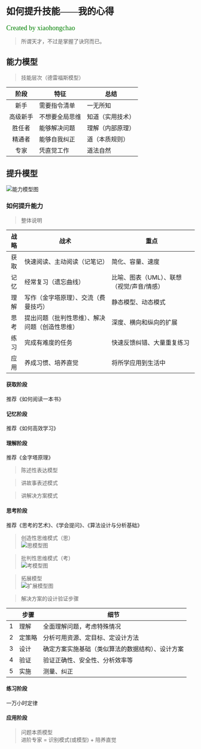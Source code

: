 # <font face="微软雅黑" size="5">如何提升技能——我的心得</font>  
<font face="微软雅黑" color="green" size="4">Created by xiaohongchao</font>

>所谓天才，不过是掌握了诀窍而已。
  
## 能力模型
>技能层次（德雷福斯模型）
 
| 阶段 | 特征 | 总结 |  
| :-: | - | - |  
| 新手 | 需要指令清单| 一无所知 |  
| 高级新手 | 不想要全局思维 | 知道（实用技术） |  
| 胜任者 | 能够解决问题 | 理解（内部原理） |  
| 精通者 | 能够自我纠正 | 道（本质规则） |  
| 专家 | 凭直觉工作 | 道法自然 |  

## 提升模型

![能力模型图](https://github.com/xiaohc/wisdom/blob/master/resources/CognitionMode.jpg?raw=true)


### 如何提升能力

>整体说明

| 战略 | 战术 | 重点 |  
| :-: | - | - |  
| 获取 | 快速阅读、主动阅读（记笔记） | 简化、容量、速度 |
| 记忆 | 经常复习（遗忘曲线） | 比喻、图表（UML）、联想（视觉/声音/情感） |  
| 理解 | 写作（金字塔原理）、交流（费曼技巧） | 静态模型、动态模式 |  
| 思考 | 提出问题（批判性思维）、解决问题（创造性思维） | 深度、横向和纵向的扩展 |  
| 练习 | 完成有难度的任务 | 快速反馈纠错、大量重复练习 |  
| 应用 | 养成习惯、培养直觉 | 将所学应用到生活中 |  

#### 获取阶段
推荐《如何阅读一本书》

#### 记忆阶段
推荐《如何高效学习》

#### 理解阶段
推荐《金字塔原理》

>陈述性表达模型

>讲故事表述模式

>讲解决方案模式

#### 思考阶段
推荐《思考的艺术》、《学会提问》、《算法设计与分析基础》

>创造性思维模式（思）  
![思模型图](https://github.com/xiaohc/wisdom/blob/master/resources/ThinkModel.jpg?raw=true)

>批判性思维模式（考）  
![考模型图](https://github.com/xiaohc/wisdom/blob/master/resources/QuestionModel.jpg?raw=true)

>拓展模型  
![扩展模型图](https://github.com/xiaohc/wisdom/blob/master/resources/ExtensionModel.jpg?raw=true)

>解决方案的设计验证步骤  

|  | 步骤 | 细节 |  
| :-: | - | - |  
| 1 | 理解 | 全面理解问题，考虑特殊情况 |  
| 2 | 定策略 | 分析可用资源、定目标、定设计方法 |  
| 3 | 设计 | 确定方案实施基础（类似算法的数据结构）、设计方案 |  
| 4 | 验证 | 验证正确性、安全性、分析效率等 |  
| 5 | 实施 | 测量、纠正 |  

#### 练习阶段
一万小时定律

#### 应用阶段
>问题本质模型  
进阶专家 = 识别模式(或模型) + 陪养直觉


